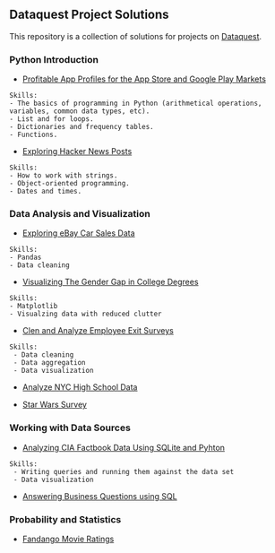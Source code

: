 ## Dataquest Project Solutions

This repository is a collection of solutions for projects on [Dataquest](https://app.dataquest.io/).

### Python Introduction
 - [Profitable App Profiles for the App Store and Google Play Markets](https://github.com/mariastratulat/dataquest/blob/master/Profitable%20App%20Profiles%20for%20the%20App%20Store%20and%20Google%20Play%20Markets.ipynb)
```
Skills:
- The basics of programming in Python (arithmetical operations, variables, common data types, etc).
- List and for loops.
- Dictionaries and frequency tables.
- Functions.
  ```
 - [Exploring Hacker News Posts](https://github.com/mariastratulat/dataquest/blob/master/Exploring%20Hacker%20News%20Posts.ipynb)
```
Skills:
- How to work with strings.
- Object-oriented programming.
- Dates and times.
```

### Data Analysis and Visualization
 - [Exploring eBay Car Sales Data](https://github.com/mariastratulat/dataquest/blob/master/Exploring%20eBay%20Car%20Sales%20Data.ipynb)
```
Skills:
- Pandas
- Data cleaning
```
 - [Visualizing The Gender Gap in College Degrees](https://github.com/mariastratulat/dataquest/blob/master/Visualizing%20The%20Gender%20Gap%20In%20College%20Degrees.ipynb)
 ```
 Skills:
 - Matplotlib
 - Visualzing data with reduced clutter
 ```
 - [Clen and Analyze Employee Exit Surveys](https://github.com/mariastratulat/dataquest/blob/master/Clean%20and%20Analyze%20Employee%20Exit%20surveys.ipynb)
```
Skills:
 - Data cleaning
 - Data aggregation
 - Data visualization
 ```
 - [Analyze NYC High School Data](https://github.com/mariastratulat/dataquest/blob/master/Analyzing%20NYC%20High%20School%20Data.ipynb)

 - [Star Wars Survey](https://github.com/mariastratulat/dataquest/blob/master/Star%20Wars%20Survey.ipynb)

### Working with Data Sources
 - [Analyzing CIA Factbook Data Using SQLite and Pyhton](https://github.com/mariastratulat/dataquest/blob/master/CIA%20World%20Factbook.ipynb)
```
Skills:
 - Writing queries and running them against the data set
 - Data visualization
```
 - [Answering Business Questions using SQL](https://github.com/mariastratulat/dataquest/blob/master/Answering%20Business%20Questions%20using%20SQL.ipynb)

### Probability and Statistics
 - [Fandango Movie Ratings](https://github.com/mariastratulat/dataquest/blob/master/Investigating%20Fandango%20Movie%20Ratings.ipynb)